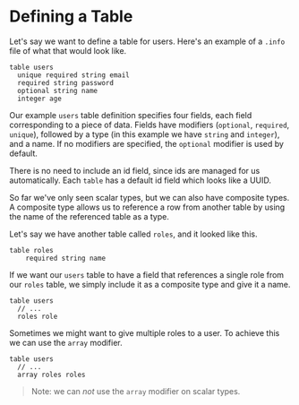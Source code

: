 # Defining a Table

Let's say we want to define a table for users. Here's an example of a `.info` file of what that would look like.

	table users
	  unique required string email
	  required string password
	  optional string name
	  integer age

Our example `users` table definition specifies four fields, each field corresponding to a piece of data. Fields have modifiers (`optional`, `required`, `unique`), followed by a type (in this example we have `string` and `integer`), and a name. If no modifiers are specified, the `optional` modifier is used by default.

There is no need to include an id field, since ids are managed for us automatically. Each `table` has a default id field which looks like a UUID.

So far we've only seen scalar types, but we can also have composite types. A composite type allows us to reference a row from another table by using the name of the referenced table as a type.

Let's say we have another table called `roles`, and it looked like this.

	table roles
		required string name

If we want our `users` table to have a field that references a single role from our `roles` table, we simply include it as a composite type and give it a name.

	table users
	  // ...
	  roles role

Sometimes we might want to give multiple roles to a user. To achieve this we can use the `array` modifier.

	table users
	  // ...
	  array roles roles

> Note: we can *not* use the `array` modifier on scalar types.